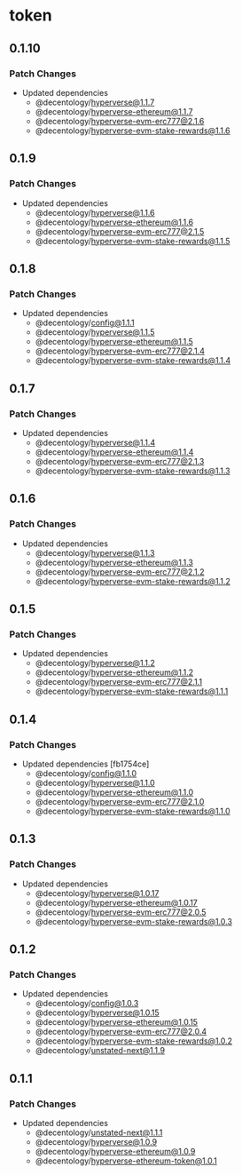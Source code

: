 # token

## 0.1.10

### Patch Changes

-   Updated dependencies
    -   @decentology/hyperverse@1.1.7
    -   @decentology/hyperverse-ethereum@1.1.7
    -   @decentology/hyperverse-evm-erc777@2.1.6
    -   @decentology/hyperverse-evm-stake-rewards@1.1.6

## 0.1.9

### Patch Changes

-   Updated dependencies
    -   @decentology/hyperverse@1.1.6
    -   @decentology/hyperverse-ethereum@1.1.6
    -   @decentology/hyperverse-evm-erc777@2.1.5
    -   @decentology/hyperverse-evm-stake-rewards@1.1.5

## 0.1.8

### Patch Changes

-   Updated dependencies
    -   @decentology/config@1.1.1
    -   @decentology/hyperverse@1.1.5
    -   @decentology/hyperverse-ethereum@1.1.5
    -   @decentology/hyperverse-evm-erc777@2.1.4
    -   @decentology/hyperverse-evm-stake-rewards@1.1.4

## 0.1.7

### Patch Changes

-   Updated dependencies
    -   @decentology/hyperverse@1.1.4
    -   @decentology/hyperverse-ethereum@1.1.4
    -   @decentology/hyperverse-evm-erc777@2.1.3
    -   @decentology/hyperverse-evm-stake-rewards@1.1.3

## 0.1.6

### Patch Changes

-   Updated dependencies
    -   @decentology/hyperverse@1.1.3
    -   @decentology/hyperverse-ethereum@1.1.3
    -   @decentology/hyperverse-evm-erc777@2.1.2
    -   @decentology/hyperverse-evm-stake-rewards@1.1.2

## 0.1.5

### Patch Changes

-   Updated dependencies
    -   @decentology/hyperverse@1.1.2
    -   @decentology/hyperverse-ethereum@1.1.2
    -   @decentology/hyperverse-evm-erc777@2.1.1
    -   @decentology/hyperverse-evm-stake-rewards@1.1.1

## 0.1.4

### Patch Changes

-   Updated dependencies [fb1754ce]
    -   @decentology/config@1.1.0
    -   @decentology/hyperverse@1.1.0
    -   @decentology/hyperverse-ethereum@1.1.0
    -   @decentology/hyperverse-evm-erc777@2.1.0
    -   @decentology/hyperverse-evm-stake-rewards@1.1.0

## 0.1.3

### Patch Changes

-   Updated dependencies
    -   @decentology/hyperverse@1.0.17
    -   @decentology/hyperverse-ethereum@1.0.17
    -   @decentology/hyperverse-evm-erc777@2.0.5
    -   @decentology/hyperverse-evm-stake-rewards@1.0.3

## 0.1.2

### Patch Changes

-   Updated dependencies
    -   @decentology/config@1.0.3
    -   @decentology/hyperverse@1.0.15
    -   @decentology/hyperverse-ethereum@1.0.15
    -   @decentology/hyperverse-evm-erc777@2.0.4
    -   @decentology/hyperverse-evm-stake-rewards@1.0.2
    -   @decentology/unstated-next@1.1.9

## 0.1.1

### Patch Changes

-   Updated dependencies
    -   @decentology/unstated-next@1.1.1
    -   @decentology/hyperverse@1.0.9
    -   @decentology/hyperverse-ethereum@1.0.9
    -   @decentology/hyperverse-ethereum-token@1.0.1
